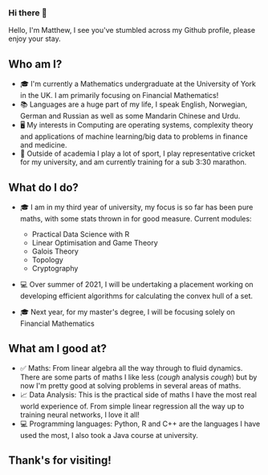 ### Hi there 👋

Hello, I'm Matthew, I see you've stumbled across my Github profile, please enjoy your stay.

## Who am I? 

* 🎓  I'm currently a Mathematics undergraduate at the University of York in the UK. I am primarily focusing on Financial Mathematics!
* 📚  Languages are a huge part of my life, I speak English, Norwegian, German and Russian as well as some Mandarin Chinese and Urdu.
* 🖥  My interests in Computing are operating systems, complexity theory and applications of machine learning/big data to problems in finance and medicine.
* 🏏  Outside of academia I play a lot of sport, I play representative cricket for my university, and am currently training for a sub 3:30 marathon.

## What do I do?

* 🎓  I am in my third year of university, my focus is so far has been pure maths, with some stats thrown in for good measure. Current modules:
  + Practical Data Science with R
  + Linear Optimisation and Game Theory
  + Galois Theory
  + Topology
  + Cryptography

* 💻 Over summer of 2021, I will be undertaking a placement working on developing efficient algorithms for calculating the convex hull of a set.
* 🎓 Next year, for my master's degree, I will be focusing solely on Financial Mathematics
  
## What am I good at?

* ✅  Maths: From linear algebra all the way through to fluid dynamics. There are some parts of maths I like less (*cough* analysis *cough*) but by now I'm pretty    good at solving problems in several areas of maths.
* 📈  Data Analysis: This is the practical side of maths I have the most real world experience of. From simple linear regression all the way up to training neural networks, I love it all!
* 💻  Programming languages: Python, R and C++ are the languages I have used the most, I also took a Java course at university.

## Thank's for visiting!
